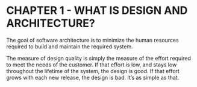 # CHAPTER 1 - WHAT IS DESIGN AND ARCHITECTURE?

The goal of software architecture is to minimize the human resources required to build and
maintain the required system.

The measure of design quality is simply the measure of the effort required to
meet the needs of the customer. If that effort is low, and stays low throughout the
lifetime of the system, the design is good. If that effort grows with each new
release, the design is bad. It’s as simple as that.